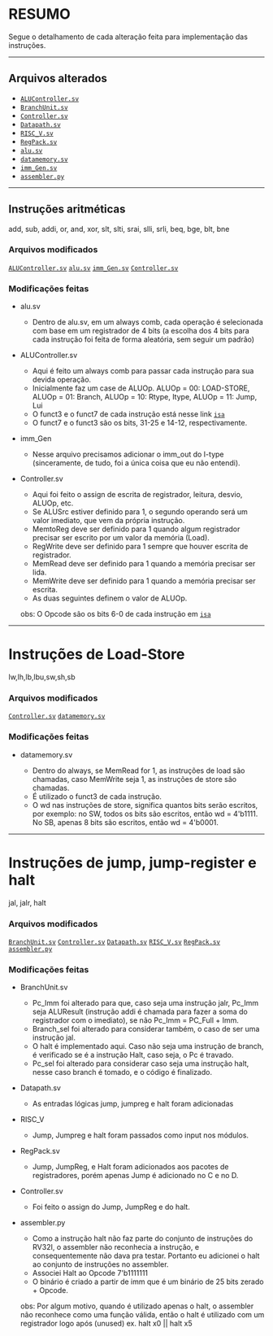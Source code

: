 # RESUMO

Segue o detalhamento de cada alteração feita para implementação das instruções.

---

## Arquivos alterados

- [`ALUController.sv`](/design/ALUController.sv)
- [`BranchUnit.sv`](/design/BranchUnit.sv)
- [`Controller.sv`](/design/Controller.sv)
- [`Datapath.sv`](/design/Datapath.sv)
- [`RISC_V.sv`](/design/RISC_V.sv)
- [`RegPack.sv`](/design/RegPack.sv)
- [`alu.sv`](/design/alu.sv)
- [`datamemory.sv`](/design/datamemory.sv)
- [`imm_Gen.sv`](/design/imm_Gen.sv)
- [`assembler.py`](/verif/assembler.py)

---

## Instruções aritméticas
add, sub, addi, or, and, xor, slt, slti, srai, slli, srli, beq, bge, blt, bne

### Arquivos modificados

[`ALUController.sv`](/design/ALUController.sv)
[`alu.sv`](/design/alu.sv)
[`imm_Gen.sv`](/design/imm_Gen.sv)
[`Controller.sv`](/design/Controller.sv)

### Modificações feitas

- alu.sv

  - Dentro de alu.sv, em um always comb, cada operação é selecionada com base em um registrador de 4 bits (a escolha dos 4 bits para cada instrução foi feita de forma aleatória, sem seguir um padrão)
  
- ALUController.sv

  - Aqui é feito um always comb para passar cada instrução para sua devida operação.
  - Inicialmente faz um case de ALUOp. ALUOp = 00: LOAD-STORE, ALUOp = 01: Branch, ALUOp = 10: Rtype, Itype, ALUOp = 11: Jump, Lui
  - O funct3 e o funct7 de cada instrução está nesse link [`isa`](https://msyksphinz-self.github.io/riscv-isadoc/html/rvi.html?authuser=0#lui)
  - O funct7 e o funct3 são os bits, 31-25 e 14-12, respectivamente.
  
- imm_Gen

  - Nesse arquivo precisamos adicionar o imm_out do I-type (sinceramente, de tudo, foi a única coisa que eu não entendi).
  
- Controller.sv

  - Aqui foi feito o assign de escrita de registrador, leitura, desvio, ALUOp, etc.
  - Se ALUSrc estiver definido para 1, o segundo operando será um valor imediato, que vem da própria instrução.
  - MemtoReg deve ser definido para 1 quando algum registrador precisar ser escrito por um valor da memória (Load).
  - RegWrite deve ser definido para 1 sempre que houver escrita de registrador.
  - MemRead deve ser definido para 1 quando a memória precisar ser lida.
  - MemWrite deve ser definido para 1 quando a memória precisar ser escrita.
  - As duas seguintes definem o valor de ALUOp.
  
  obs: O Opcode são os bits 6-0 de cada instrução em [`isa`](https://msyksphinz-self.github.io/riscv-isadoc/html/rvi.html?authuser=0#lui)

---

# Instruções de Load-Store
lw,lh,lb,lbu,sw,sh,sb

### Arquivos modificados

[`Controller.sv`](/design/Controller.sv)
[`datamemory.sv`](/design/datamemory.sv)

### Modificações feitas

- datamemory.sv

  - Dentro do always, se MemRead for 1, as instruções de load são chamadas, caso MemWrite seja 1, as instruções de store são chamadas.
  - É utilizado o funct3 de cada instrução.
  - O wd nas instruções de store, significa quantos bits serão escritos, por exemplo: no SW, todos os bits são escritos, então wd = 4'b1111. No SB, apenas 8 bits são escritos, então wd = 4'b0001.
  
---

# Instruções de jump, jump-register e halt
jal, jalr, halt

### Arquivos modificados

[`BranchUnit.sv`](/design/BranchUnit.sv)
[`Controller.sv`](/design/Controller.sv)
[`Datapath.sv`](/design/Datapath.sv)
[`RISC_V.sv`](/design/RISC_V.sv)
[`RegPack.sv`](/design/RegPack.sv)
[`assembler.py`](/verif/assembler.py)

### Modificações feitas

- BranchUnit.sv

  - Pc_Imm foi alterado para que, caso seja uma instrução jalr, Pc_Imm seja ALUResult (instrução addi é chamada para fazer a soma do registrador com o imediato), se não Pc_Imm = PC_Full + Imm.
  - Branch_sel foi alterado para considerar também, o caso de ser uma instrução jal.
  - O halt é implementado aqui. Caso não seja uma instrução de branch, é verificado se é a instrução Halt, caso seja, o Pc é travado.
  - Pc_sel foi alterado para considerar caso seja uma instrução halt, nesse caso branch é tomado, e o código é finalizado.
  
- Datapath.sv

  - As entradas lógicas jump, jumpreg e halt foram adicionadas 
  
- RISC_V

  - Jump, Jumpreg e halt foram passados como input nos módulos.
  
- RegPack.sv

  - Jump, JumpReg, e Halt foram adicionados aos pacotes de registradores, porém apenas Jump é adicionado no C e no D.
  
- Controller.sv

  - Foi feito o assign do Jump, JumpReg e do halt.

- assembler.py

  - Como a instrução halt não faz parte do conjunto de instruções do RV32I, o assembler não reconhecia a instrução, e consequentemente não dava pra testar. Portanto eu adicionei o halt ao conjunto de instruções no assembler.
  - Associei Halt ao Opcode 7'b1111111
  - O binário é criado a partir de imm que é um binário de 25 bits zerado + Opcode.
  
  obs: Por algum motivo, quando é utilizado apenas o halt, o assembler não reconhece como uma função válida, então o halt é utilizado com um registrador logo após (unused)
  ex. halt x0 || halt x5
  
  



